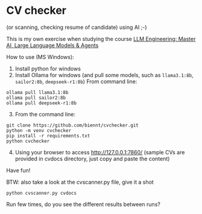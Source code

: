 # CV checker 
(or scanning, checking resume of candidate) using AI ;-)

This is my own exercise when studying the course  [LLM Engineering: Master AI, Large Language Models & Agents](https://www.udemy.com/course/llm-engineering-master-ai-and-large-language-models)

How to use (MS Windows):
1. Install python for windows
2. Install Ollama for windows (and pull some models, such as `llama3.1:8b`, `sailor2:8b`, `deepseek-r1:8b`)
  From command line:
```
ollama pull llama3.1:8b
ollama pull sailor2:8b
ollama pull deepseek-r1:8b
```
3.  From the command line:
```
git clone https://github.com/biennt/cvchecker.git
python -m venv cvchecker
pip install -r requirements.txt
python cvchecker
```
4. Using your browser to access http://127.0.0.1:7860/
(sample CVs are provided in cvdocs directory, just copy and paste the content)

Have fun!

BTW: also take a look at the cvscanner.py file, give it a shot
```
python cvscanner.py cvdocs
```

Run few times, do you see the different results between runs?

